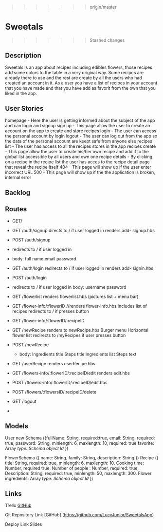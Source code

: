 
>>>>>>> origin/master
# Sweetals
>>>>>>> Stashed changes
## Description
 Sweetals is an app about recipes including edibles flowers, those recipes add some colors to the table in a very original way.
 Some recipes are already there to use and the rest are create by all the users who had created an account in it.
 As a user you have a list of recipes in your account that you have made and that you have add as favorit from the own that you liked in the app.
## User Stories
homepage - Here the user is getting informed about the subject of the app and can login and signup
sign up - This page allow the user to create an account on the app to create and store recipes
login - The user can access the personal account by login
logout - The user can log out from the app so the data of the personal account are keept safe from anyone else
recipes list - The user has access to all the recipes stores in the app
recipes create - This page allow the user to create his/her own recipe and add it to the global list accessible by all users and own one
recipe details - By clicking on a recipe in the recipe list the user has acces to the recipe detail page that reveal the recipe itself
404 - This page will show up if the user enter incorrect URL
500 - This page will show up if the the application is broken, internal error
## Backlog
## Routes
* GET/
* GET /auth/signup
 directs to / if user logged in
 renders add- signup.hbs
* POST /auth/signup
 * redirects to / if user logged in
 * body:
  full name
  email
  password
* GET /auth/login
 redirects to / if user logged in
 renders add- signin.hbs 
* POST /auth/login
* redirects to / if user logged in
 body:
 username
 password
* GET /flowerlist
 renders flowerlist.hbs (pictures list + menu bar)
* GET /flower-info/:flowerID
  //renders flower-info.hbs 
  includes list of recipes
  redirects to / if presses button 
* GET /flower-info/:flowerID/:recipeID
* GET /newRecipe
    renders to newRecipe.hbs
    Burger menu
    Horizontal flower list
    redirects to /myRecipes if user presses button
* POST /newRecipe
   - body:
   Ingredients title
   Steps title
   Ingredients list
   Steps text
* GET /userRecipe
    renders userRecipe.hbs
* GET /flowers-info/:flowerID/:recipeID/edit
  renders edit.hbs
* POST /flowers-info/:flowerID/:recipeID/edit.hbs
* POST /flowers/:flowersID/:recipeID/delete
* GET /logout

* 



## Models

User new Schema ({fullName: String, required:true, 
email: String, required: true,
password: String, minlength: 6, maxlength: 10, required: true
favorite:  Array *type: Schema object Id* })

FlowerSchema ({ name: String,
family: String,
description: String
})
Recipe ({ title: String, required: true, minlength: 6, maxlength: 10,
Cooking time: Number, required true,
Number of people : Number, required: true,
Description: String, required: true, minlength: 50, maxlength: 300.
Flower ingredients: Array *type: Schema object Id* 
})


## Links
Trello
[GitHub](https://trello.com/b/1R27fQRH/sweetals)

Git
Repository Link
[GitHub] (https://github.com/LucyJunior/SweetalsApp)

Deploy Link
Slides